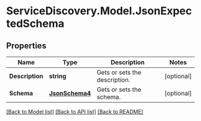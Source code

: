 # ServiceDiscovery.Model.JsonExpectedSchema
## Properties

Name | Type | Description | Notes
------------ | ------------- | ------------- | -------------
**Description** | **string** | Gets or sets the description. | [optional] 
**Schema** | [**JsonSchema4**](JsonSchema4.md) | Gets or sets the schema. | [optional] 

[[Back to Model list]](../README.md#documentation-for-models) [[Back to API list]](../README.md#documentation-for-api-endpoints) [[Back to README]](../README.md)

